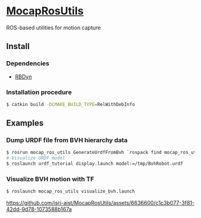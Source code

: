 # [MocapRosUtils](https://github.com/isri-aist/MocapRosUtils)
ROS-based utilities for motion capture

## Install

### Dependencies
- [RBDyn](https://github.com/jrl-umi3218/RBDyn)

### Installation procedure
```bash
$ catkin build -DCMAKE_BUILD_TYPE=RelWithDebInfo
```

## Examples

### Dump URDF file from BVH hierarchy data
```bash
$ rosrun mocap_ros_utils GenerateUrdfFromBvh `rospack find mocap_ros_utils`/data/sample_walk.bvh /tmp/BvhRobot.urdf BvhRobot
# Visualize URDF model
$ roslaunch urdf_tutorial display.launch model:=/tmp/BvhRobot.urdf
```

### Visualize BVH motion with TF
```bash
$ roslaunch mocap_ros_utils visualize_bvh.launch
```

https://github.com/isri-aist/MocapRosUtils/assets/6636600/c1c3b077-3f81-42dd-9d78-1073588b167a
